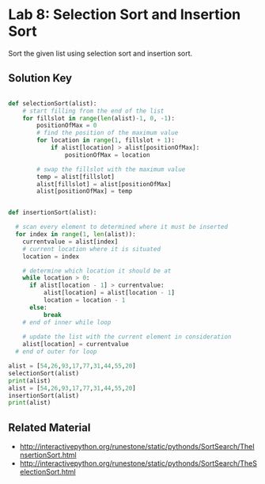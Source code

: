 # Lab 8: Selection Sort and Insertion Sort 

Sort the given list using selection sort and insertion sort. 


## Solution Key 

```python

def selectionSort(alist):
    # start filling from the end of the list 
    for fillslot in range(len(alist)-1, 0, -1):
        positionOfMax = 0
        # find the position of the maximum value
        for location in range(1, fillslot + 1):
            if alist[location] > alist[positionOfMax]:
                positionOfMax = location

        # swap the fillslot with the maximum value 
        temp = alist[fillslot]
        alist[fillslot] = alist[positionOfMax]
        alist[positionOfMax] = temp


def insertionSort(alist):

  # scan every element to determined where it must be inserted 
  for index in range(1, len(alist)):
	currentvalue = alist[index]
	# current location where it is situated
    location = index

	# determine which location it should be at 
    while location > 0:
	  if alist[location - 1] > currentvalue:
	      alist[location] = alist[location - 1]
	      location = location - 1
	  else:
		  break
	# end of inner while loop 
	 
	# update the list with the current element in consideration
    alist[location] = currentvalue
  # end of outer for loop

alist = [54,26,93,17,77,31,44,55,20]
selectionSort(alist)
print(alist)
alist = [54,26,93,17,77,31,44,55,20]
insertionSort(alist)
print(alist)

```

## Related Material 

- http://interactivepython.org/runestone/static/pythonds/SortSearch/TheInsertionSort.html
- http://interactivepython.org/runestone/static/pythonds/SortSearch/TheSelectionSort.html

